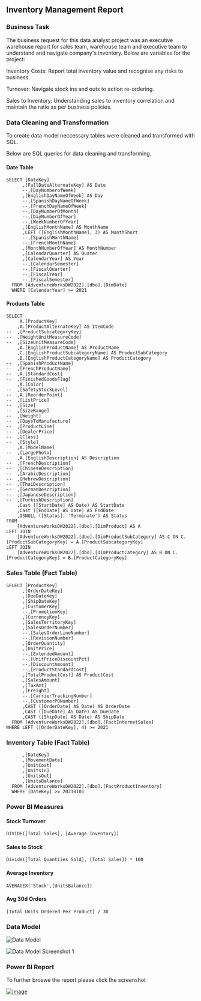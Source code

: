 ## Inventory Management Report

### Business Task

The business request for this data analyst project was an executive warehouse report for sales team, warehouse team and executive team to understand and navigate company's inventory. Below are variables for the project: 

Inventory Costs: Report total inventory value and recognise any risks to business.

Turnover: Navigate stock ins and outs to action re-ordering.

Sales to Inventory: Understanding sales to inventory correlation and maintain the ratio as per business policies.

### Data Cleaning and Transformation

To create data model neccessary tables were cleaned and transformed with SQL.

Below are SQL queries for data cleaning and transforming.

#### Date Table

```--Data Cleaning for Date Table
SELECT [DateKey]
      ,[FullDateAlternateKey] AS Date
      --,[DayNumberofWeek]
      ,[EnglishDayNameOfWeek] AS Day
      --,[SpanishDayNameOfWeek]
      --,[FrenchDayNameOfWeek]
      --,[DayNumberOfMonth]
      --,[DayNumberOfYear]
      --,[WeekNumberOfYear]
      ,[EnglishMonthName] AS MonthName
	  ,LEFT ([EnglishMonthName], 3) AS MonthShort
      --,[SpanishMonthName]
      --,[FrenchMonthName]
      ,[MonthNumberOfYear] AS MonthNumber
      ,[CalendarQuarter] AS Quater
      ,[CalendarYear] AS Year
      --,[CalendarSemester]
      --,[FiscalQuarter]
      --,[FiscalYear]
      --,[FiscalSemester]
  FROM [AdventureWorksDW2022].[dbo].[DimDate]
  WHERE [CalendarYear] >= 2021
```

#### Products Table

```-- Data Cleaning for Products Table
SELECT 
	 A.[ProductKey]
	,A.[ProductAlternateKey] AS ItemCode
--	,[ProductSubcategoryKey]
--	,[WeightUnitMeasureCode]
--	,[SizeUnitMeasureCode]
	,A.[EnglishProductName] AS ProductName
	,C.[EnglishProductSubcategoryName] AS ProductSubCategory
 	,B.[EnglishProductCategoryName] AS ProductCategory
--	,[SpanishProductName]
--	,[FrenchProductName]
--	,A.[StandardCost]
--	,[FinishedGoodsFlag]
	,A.[Color]
--	,[SafetyStockLevel]
--	,A.[ReorderPoint]
--	,[ListPrice]
--	,[Size]
--	,[SizeRange]
--	,[Weight]
--	,[DaysToManufacture]
--	,[ProductLine]
--	,[DealerPrice]
--	,[Class]
--	,[Style]
	,A.[ModelName]
--	,[LargePhoto]
	,A.[EnglishDescription] AS Description
--	,[FrenchDescription]
--	,[ChineseDescription]
--	,[ArabicDescription]
--	,[HebrewDescription]
--	,[ThaiDescription]
--	,[GermanDescription]
--	,[JapaneseDescription]
--	,[TurkishDescription]
	,Cast ([StartDate] AS Date) AS StartDate
	,Cast ([EndDate] AS Date) AS EndDate
	,ISNULL ([Status], 'Terminate') AS Status
FROM
	[AdventureWorksDW2022].[dbo].[DimProduct] AS A
LEFT JOIN
	[AdventureWorksDW2022].[dbo].[DimProductSubCategory] AS C ON C.[ProductSubCategoryKey] = A.[ProductSubcategoryKey]
LEFT JOIN
	[AdventureWorksDW2022].[dbo].[DimProductCategory] AS B ON C.[ProductCategoryKey] = B.[ProductCategoryKey]
```

### Sales Table (Fact Table)

```-- Data Cleaning For Sales Table
SELECT [ProductKey]
      ,[OrderDateKey]
      ,[DueDateKey]
      ,[ShipDateKey]
      ,[CustomerKey]
      --,[PromotionKey]
      ,[CurrencyKey]
      ,[SalesTerritoryKey]
      ,[SalesOrderNumber]
      --,[SalesOrderLineNumber]
      --,[RevisionNumber]
      ,[OrderQuantity]
      ,[UnitPrice]
      --,[ExtendedAmount]
      --,[UnitPriceDiscountPct]
      --,[DiscountAmount]
      --,[ProductStandardCost]
      ,[TotalProductCost] AS ProductCost
      ,[SalesAmount]
      ,[TaxAmt]
      ,[Freight]
      --,[CarrierTrackingNumber]
      --,[CustomerPONumber]
      ,CAST ([OrderDate] AS Date) AS OrderDate
      ,CAST ([DueDate] AS Date) AS DueDate
      ,CAST ([ShipDate] AS Date) AS ShipDate
  FROM [AdventureWorksDW2022].[dbo].[FactInternetSales]
WHERE LEFT ([OrderDateKey], 4) >= 2021
```

### Inventory Table (Fact Table)

```SELECT [ProductKey]
      ,[DateKey]
      ,[MovementDate]
      ,[UnitCost]
      ,[UnitsIn]
      ,[UnitsOut]
      ,[UnitsBalance]
  FROM [AdventureWorksDW2022].[dbo].[FactProductInventory]
  WHERE [DateKey] >= 20210101
```

### Power BI Measures

#### Stock Turnover

```
DIVIDE([Total Sales], [Average Inventory])
```
#### Sales to Stock

```
Divide([Total Quantiies Sold], [Total Sales]) * 100
```
#### Average Inventory
```
AVERAGEX('Stock',[UnitsBalance])
```
#### Avg 30d Orders
```
[Total Units Ordered Per Product] / 30
```

### Data Model

![Data Model](https://github.com/user-attachments/assets/f7394a46-859e-4dec-b0ee-a2dfca425dfa)

![Data Model Screenshot  1](https://github.com/user-attachments/assets/64655ad5-cff2-42c2-8f77-90c2ed9b2421)

### Power BI Report

To further broswe the report please click the screenshot

[![image](https://github.com/user-attachments/assets/672f151a-5a0d-477f-8b52-c819fb869860)](https://app.powerbi.com/view?r=eyJrIjoiMzM4NmM4ZWMtZjI3NS00MzQxLTgwYmQtZmEzZGYzYTYwNWMxIiwidCI6IjgyYTIxMTg1LTQyMGUtNDFlOS05OGQ5LTM4YzQ2YzY1ZWZjYyJ9)

